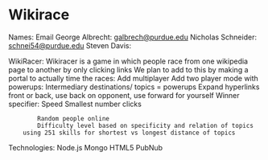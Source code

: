 # Wikirace

Names: Email
      George Albrecht: galbrech@purdue.edu
      Nicholas Schneider: schnei54@purdue.edu
      Steven Davis:  
      
WikiRacer:
  Wikiracer is a game in which people race from one wikipedia page to another by only clicking links
  We plan to add to this by making a portal to actually time the races:
      Add multiplayer
      Add two player mode with powerups:
          		Intermediary destinations/ topics = powerups
				      Expand hyperlinks front or back, use back on opponent, use forward for yourself
      Winner specifier:
    	  Speed
			  Smallest number clicks
		
			Random people online
			Difficulty level based on specificity and relation of topics
        using 251 skills for shortest vs longest distance of topics
      
      
Technologies:
  Node.js
  Mongo
  HTML5
  PubNub
  
